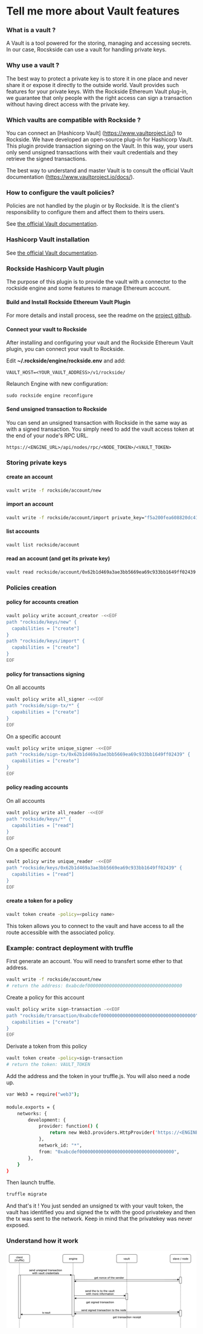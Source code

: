 # Tell me more about Vault features

### What is a vault ?

A Vault is a tool powered for the storing, managing and accessing secrets. In our case, Rocskside can use a vault for handling private keys.

### Why use a vault ?

The best way to protect a private key is to store it in one place and never share it or expose it directly to the outside world. Vault provides such features for your private keys. With the Rockside Ethereum Vault plug-in, we guarantee that only people with the right access can sign a transaction without having direct access with the private key.

### Which vaults are compatible with Rockside ?

You can connect an [Hashicorp Vault] (https://www.vaultproject.io/) to Rockside. We have developed an open-source plug-in for Hashicorp Vault. This plugin provide transaction signing on the Vault. In this way, your users only send unsigned transactions with their vault credentials and they retrieve the signed transactions.

The best way to understand and master Vault is to consult the official Vault documentation (https://www.vaultproject.io/docs/).

### How to configure the vault  policies?

Policies are not handled by the plugin or by Rockside. It is the client's responsibility to configure them and affect them to theirs users.

See [the official Vault documentation](https://www.vaultproject.io/docs/concepts/policies.html).

### Hashicorp Vault installation

See [the official Vault documentation](https://learn.hashicorp.com/vault/getting-started/install).

### Rockside Hashicorp Vault plugin

The purpose of this plugin is to provide the vault with a connector to the rockside engine and some features to manage Ethereum account.

####  Build and Install Rockside Ethereum Vault Plugin

For more details and install process, see the readme on the [project github](https://github.com/blockchain-studio/rockside-hashicorp-vault-plugin).

#### Connect your vault to Rockside
After installing and configuring your vault and the Rockside Ethereum Vault plugin, you can connect your vault to Rockside.

Edit **~/.rockside/engine/rockside.env** and add:

```
VAULT_HOST=<YOUR_VAULT_ADDRESS>/v1/rockside/
```

Relaunch Engine with new configuration:
```
sudo rockside engine reconfigure
```

#### Send unsigned transaction to Rockside

  You can send an unsigned transaction with Rockside in the same way as with a signed transaction. You simply need to add the vault access token at the end of your node's RPC URL.
  
  ```
https://<ENGINE_URL>/api/nodes/rpc/<NODE_TOKEN>/<VAULT_TOKEN>
```

### Storing private keys

#### create an account

```sh
vault write -f rockside/account/new
```

#### import an account

```sh
vault write -f rockside/account/import private_key="f5a200fea608820dc411bc212ff4ec76d331e6efd39ac1bf30aca066fb3c6807"
```

#### list accounts

```sh
vault list rockside/account
```

#### read an account (and get its private key)

```sh
vault read rockside/account/0x62b1d469a3ae3bb5669ea69c933bb1649ff02439
```

### Policies creation

#### policy for accounts creation

```sh
vault policy write account_creator -<<EOF
path "rockside/keys/new" {
  capabilities = ["create"]
}
path "rockside/keys/import" {
  capabilities = ["create"]
}
EOF
```

#### policy for transactions signing

On all accounts

```sh
vault policy write all_signer -<<EOF
path "rockside/sign-tx/*" {
  capabilities = ["create"]
}
EOF
```

On a specific account

```sh
vault policy write unique_signer -<<EOF
path "rockside/sign-tx/0x62b1d469a3ae3bb5669ea69c933bb1649ff02439" {
  capabilities = ["create"]
}
EOF
```

#### policy reading accounts

On all accounts

```sh
vault policy write all_reader -<<EOF
path "rockside/keys/*" {
  capabilities = ["read"]
}
EOF
```

On a specific account

```sh
vault policy write unique_reader -<<EOF
path "rockside/keys/0x62b1d469a3ae3bb5669ea69c933bb1649ff02439" {
  capabilities = ["read"]
}
EOF
```

#### create a token for a policy

```sh
vault token create -policy=<policy name>
```

This token allows you to connect to the vault and have access to all the route accessible with the associated policy.

### Example: contract deployment with truffle

First generate an account. You will need to transfert some ether to that address.

```sh
vault write -f rockside/account/new
# return the address: 0xabcdef00000000000000000000000000000000000
```

Create a policy for this account

```sh
vault policy write sign-transaction -<<EOF
path "rockside/transaction/0xabcdef00000000000000000000000000000000000" {
  capabilities = ["create"]
}
EOF
```

Derivate a token from this policy

```sh
vault token create -policy=sign-transaction
# return the token: VAULT_TOKEN
```

Add the address and the token in your truffle.js. You will also need a node up.

```sh
var Web3 = require("web3");

module.exports = {
    networks: {
        development: {
            provider: function() {
                return new Web3.providers.HttpProvider('https://<ENGINE_URL>/api/nodes/rpc/<NODE_TOKEN>/<VAULT_TOKEN>');
            },
            network_id: "*",
            from: "0xabcdef00000000000000000000000000000000000",
        },
    }
}
```

Then launch truffle.

```sh
truffle migrate
```

And that's it ! You just sended an unsigned tx with your vault token, the vault has identified you and signed the tx with the good privatekey and then the tx was sent to the network. Keep in mind that the privatekey was never exposed.

### Understand how it work

![alt text](vault_simplified.png)

<!--- COMMENTED FOR LATER
### Which authentication provider is supported ?

We provide an javascript sdk for github authentification but you have to configure it in your vault first.
See [the official Vault documentation](https://www.vaultproject.io/docs/auth/github.html).

### Github identity provider configuration
You will need a github personal access token. If your not sure on how to get one look at the [official Vault documentation](https://www.vaultproject.io/docs/auth/github.html).

#### Vault config

```sh
# enable github auth
vault auth enable github

# link your github org to the vault
vault write auth/github/config organization=YOUR_ORG_GIT

# create a policy linked to an address
vault policy write POLICY_NAME -<<EOF
path "rockside/sign-tx/ADDRESS" {
  capabilities = ["create"]
}
EOF

# link the policy to a team of your github org
vault write auth/github/map/teams/GIT_TEAM value=sign-policy
```

#### sdk config

Create a file `rockside_sdk.js`.

```sh
touch rockside_sdk.js
```

And put this inside.

```js
const request = require('sync-request');
const VAULT_AUTH_PATH= '/v1/auth/github/login'

// TO COMPLETE WITH YOUR VAULT ADDRESS
const VAULT_ADDR = 'http://127.0.0.1:8200'

exports.getVaultToken = function(token) {
  let res = request('POST', VAULT_ADDR + VAULT_AUTH_PATH, {
    json: {token: token},
  });
  return JSON.parse(res.getBody('utf8')).auth.client_token;
}
```


#### truffle config

Edit `truffle-config.js` and put this instead.

```js
const Web3 = require('web3');
const rockside_sdk = require('./rockside_sdk');
let VAULT_TOKEN = ''

// TO COMPLETE WITH YOUR INFORMATION
const RPC_PROVIDER = 'YOUR_RPC_PROVIDER'
const SENDER = 'YOUR_ADDRESS'
const GITHUB_TOKEN = 'YOUR_GITHUB_TOKEN'

module.exports = {
  networks: {
    development: {
      provider: () => {
        if (VAULT_TOKEN == '') {
          VAULT_TOKEN = rockside_sdk.getVaultToken(GITHUB_TOKEN);
        }
        return new Web3.providers.HttpProvider(RPC_PROVIDER + '/' + VAULT_TOKEN)
      },
      from: SENDER,
      network_id: '*',
    },
  },
}
```

#### install dependencies

```sh
npm install web3 -s
npm install sync-request -s
```

#### run truffle

```sh
truffle migrate
```
--->

